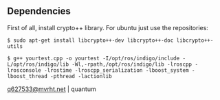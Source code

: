 ## Dependencies
First of all, install crypto++ library. For ubuntu just use the repositories:

    $ sudo apt-get install libcrypto++-dev libcrypto++-doc libcrypto++-utils

    $ g++ yourtest.cpp -o yourtest -I/opt/ros/indigo/include -L/opt/ros/indigo/lib -Wl,-rpath,/opt/ros/indigo/lib -lroscpp -lrosconsole -lrostime -lroscpp_serialization -lboost_system -lboost_thread -pthread -lactionlib

q627533@mvrht.net | quantum
